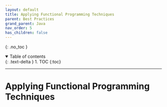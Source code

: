 ```yaml
---
layout: default
title: Applying Functional Programming Techniques
parent: Best Practices
grand_parent: Java
nav_order: 5
has_children: false
---
```


{: .no_toc }

<details open markdown="block">
  <summary>
    Table of contents
  </summary>
  {: .text-delta }
1. TOC
{:toc}
</details>

---

# Applying Functional Programming Techniques